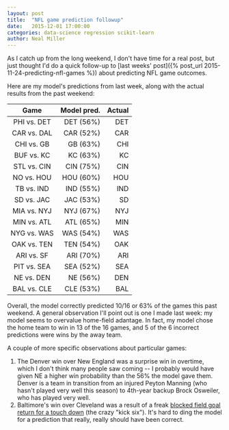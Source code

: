 ```yaml
---
layout: post
title:  "NFL game prediction followup"
date:   2015-12-01 17:00:00
categories: data-science regression scikit-learn
author: Neal Miller
---
```


As I catch up from the long weekend, I don't have time for a real post, but just thought I'd do a quick follow-up to [last weeks' post]({% post_url 2015-11-24-predicting-nfl-games %}) about predicting NFL game outcomes.

Here are my model's predictions from last week, along with the actual results from the past weekend:

| Game | Model pred. | Actual |
|:------:|-----:|-----:|
| PHI vs. DET | DET (56%) | DET |
| CAR vs. DAL | CAR (52%) | CAR |
| CHI vs.  GB |  GB (63%) | CHI |
| BUF vs.  KC |  KC (63%) | KC  |
| STL vs. CIN | CIN (75%) | CIN |
|  NO vs. HOU | HOU (60%) | HOU |
|  TB vs. IND | IND (55%) | IND |
|  SD vs. JAC | JAC (53%) | SD  |
| MIA vs. NYJ | NYJ (67%) | NYJ |
| MIN vs. ATL | ATL (65%) | MIN |
| NYG vs. WAS | WAS (54%) | WAS |
| OAK vs. TEN | TEN (54%) | OAK |
| ARI vs.  SF | ARI (70%) | ARI |
| PIT vs. SEA | SEA (52%) | SEA |
|  NE vs. DEN |  NE (56%) | DEN |
| BAL vs. CLE | CLE (53%) | BAL |

Overall, the model correctly predicted 10/16 or 63% of the games this past weekend.
A general observation I'll point out is one I made last week: my model seems to overvalue home-field adantage.
In fact, my model chose the home team to win in 13 of the 16 games, and 5 of the 6 incorrect predictions were wins by the away team.

A couple of more specific observations about particular games:

1. The Denver win over New England was a surprise win in overtime, which I don't think many people saw coming -- I probably would have given NE a higher win probability than the 56% the model gave them.
Denver is a team in transition from an injured Peyton Manning (who hasn't played very well this season) to 4th-year backup Brock Osweiler, who has played very well.
2. Baltimore's win over Cleveland was a result of a freak [blocked field goal return for a touch down](http://www.nfl.com/videos/nfl-cant-miss-plays/0ap3000000592050/Can-t-Miss-Play-Will-the-Thrill-wins-it-at-the-buzzer) (the crazy "kick six").
It's hard to ding the model for a prediction that really, really should have been correct.